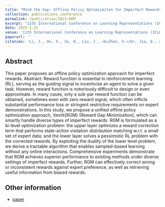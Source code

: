 ```yaml
---
title: "Mind the Gap: Offline Policy Optimizaiton for Imperfect Rewards"
collection: publications_conference
permalink: /publication/2023-RGM
excerpt: "11th International Conference on Learning Representations (ICLR 2023)."
date: 2023-1-21
venue: '11th International Conference on Learning Representations (ICLR 2023).'
paperurl: ''
citation: 'Li, J., Hu, X., Xu, H., Liu, J., <b>Zhan, X.</b>, Jia, Q., and Zhang, Y. Q. Mind the Gap: Offline Policy Optimizaiton for Imperfect Rewards. In <i>11th International Conference on Learning Representations (ICLR 2023)</i>.'
---
```


Abstract
---

This paper proposes an offline policy optimization approach for imperfect rewards.
Abstract: Reward function is essential in reinforcement learning (RL), serving as the guiding signal to incentivize an agent to solve a given task. However, reward function is notoriously difficult to design or even approximate. In many cases, only a sub-par reward function can be obtained, sometimes even with zero reward signal, which often inflicts substantial performance loss or stringent restrictive requirements on expert demonstrations. In this study, we propose a unified offline policy optimization approach, \textit{RGM} (Reward Gap Minimization), which can smartly handle diverse types of imperfect rewards. RGM is formulated as a bi-level optimization problem: the upper layer optimizes a reward correction term that performs state-action visitation distribution matching w.r.t. a small set of expert data; and the lower layer solves a pessimistic RL problem with the corrected rewards. By exploiting the duality of the lower level problem, we derive a tractable algorithm that enables sampled-based learning without any online interactions.  Comprehensive experiments demonstrate that RGM achieves superior performance to existing methods under diverse settings of imperfect rewards. Further, RGM can effectively correct wrong or inconsistent rewards against expert preference, as well as retrieving useful information from biased rewards.

Other information
---
* [paper](https://openreview.net/forum?id=WumysvcMvV6)